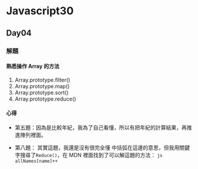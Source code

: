 # Javascript30

## Day04

### 解題

#### 熟悉操作 Array 的方法
1. Array.prototype.filter()
2. Array.prototype.map()
3. Array.prototype.sort()
4. Array.prototype.reduce()

#### 心得

- 第五題：因為是比較年紀，我為了自己看懂，所以有把年紀的計算結果，再推進陣列裡面。

- 第八題：
  其實這題，我還是沒有很完全懂
  中括弧在這邊的意思，但我用關鍵字搜尋了`Reduce()`，在 MDN 裡面找到了可以解這題的方法：
  `js allNames[name]++ `
